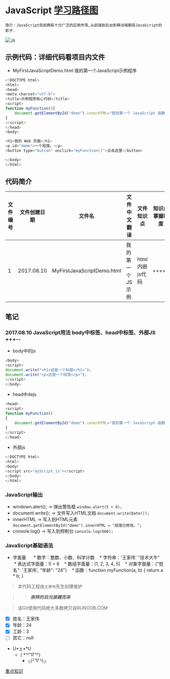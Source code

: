 # JavaScript [学习路径图](http://www.runoob.com/js/js-tutorial.html)

	简介：JavaScript目前拥有十分广泛的应用市场,从前端到后台到移动端都有JavaScript的影子.

![.js](https://timgsa.baidu.com/timg?image&quality=80&size=b9999_10000&sec=1502362556655&di=75e8e85c7a65c2ab4c0c449788678409&imgtype=0&src=http%3A%2F%2Fs5.51cto.com%2Fwyfs02%2FM02%2F8C%2FC0%2FwKioL1h3KO2wDLl_AADTxc8C9A8345.jpg "JS炫酷logo")


## 示例代码：详细代码看项目内文件
* MyFirstJavaScriptDemo.html 我的第一个JavaScript示例程序<!DOCTYPE html>
```JavaScript
<!DOCTYPE html>
<html>
<head>
<meta charset="utf-8"> 
<title>示例程序核心代码</title> 
<script>
function myFunction(){
	document.getElementById("demo").innerHTML="我的第一个 JavaScript 函数";
}
</script>
</head>
<body>

<h1>我的 Web 页面</h1>
<p id="demo">一个段落。</p>
<button type="button" onclick="myFunction()">点击这里</button>

</body>
</html>
```

## 代码简介
|文件编号|文件创建日期|文件名|文件中文翻译|文件知识点|知识点掌握程度|
|---|---|---|---|---|----|
|1|2017.08.10|MyFirstJavaScriptDemo.html|我的第一个JS示例|html内嵌js代码|+++++|

## 笔记
### 2017.08.10 JavaScript用法 body中标签、head中标签、外部JS +++--
* body中的js
```JavaScript
<body>
<script>
document.write("<h1>这是一个标题</h1>");
document.write("<p>这是一个段落</p>");
</script>
</body>
```
* head中dejs
```JavaScript
<head>
<script>
function myFunction()
{
    document.getElementById("demo").innerHTML="我的第一个 JavaScript 函数";
}
</script>
</head>
```
* 外部js
```JavaScript
<!DOCTYPE html>
<html>
<body>
<script src="myScript.js"></script>
</body>
</html>
```

### JavaScript输出
* windown.alert(); -> 弹出警告框
``` window.alert(5 + 6); ```
* document.write(); -> 文件写入HTML文档
``` document.write(Date()); ```
* innerHTML -> 写入到HTML元素
``` document.getElementById("demo").innerHTML = "段落已修改。"; ```
* console.log() -> 写入到控制台
``` console.log(666); ```

### JavaScript基础语法
* 字面量  
    * 数字：整数、小数、科学计数
    * 字符串：'王家伟' "技术大牛"
    * 表达式字面量：5 + 6
    * 数组字面量：[1, 2, 3, 4, 5]
    * 对象字面量：{"姓名": '王家伟', "年龄": "24"}
    * 函数：function myFunction(a, b) { return a * b; }

> 本代码工程由`王家伟`先生创建维护

>> ***崇拜的目光接踵而来***

> 该Git使用代码绝大多数拷贝自RUNOOB.COM

- [x] 姓名：王家伟
- [x] 年龄：24 
- [x] 工龄：3
- [ ] 其它：null

* U•ェ•*U
	* ( *︾▽︾)
		* ╮(╯▽╰)╭

[重点知识](#笔记)
